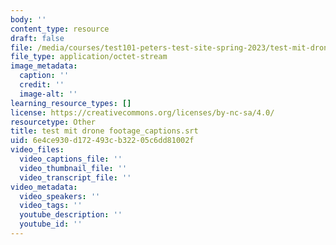 ```yaml
---
body: ''
content_type: resource
draft: false
file: /media/courses/test101-peters-test-site-spring-2023/test-mit-drone-footage_captions.srt
file_type: application/octet-stream
image_metadata:
  caption: ''
  credit: ''
  image-alt: ''
learning_resource_types: []
license: https://creativecommons.org/licenses/by-nc-sa/4.0/
resourcetype: Other
title: test mit drone footage_captions.srt
uid: 6e4ce930-d172-493c-b322-05c6dd81002f
video_files:
  video_captions_file: ''
  video_thumbnail_file: ''
  video_transcript_file: ''
video_metadata:
  video_speakers: ''
  video_tags: ''
  youtube_description: ''
  youtube_id: ''
---
```

